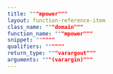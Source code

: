 ```yaml
---
title: """mpower"""
layout: function-reference-item
class_name: """domain"""
function_name: """mpower"""
snippet: """"""
qualifiers: """"""
return_type: """varargout"""
arguments: """(varargin)"""
---
```


